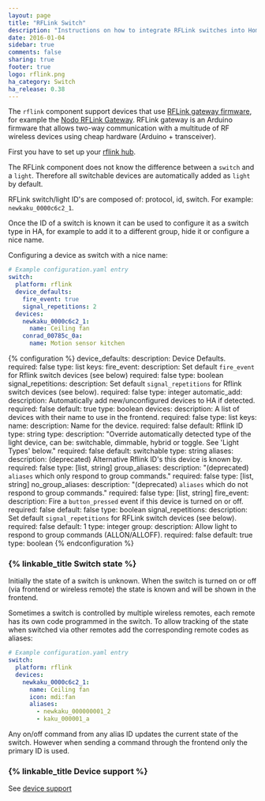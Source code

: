 ```yaml
---
layout: page
title: "RFLink Switch"
description: "Instructions on how to integrate RFLink switches into Home Assistant."
date: 2016-01-04
sidebar: true
comments: false
sharing: true
footer: true
logo: rflink.png
ha_category: Switch
ha_release: 0.38
---
```


The `rflink` component support devices that use [RFLink gateway firmware](http://www.nemcon.nl/blog2/), for example the [Nodo RFLink Gateway](https://www.nodo-shop.nl/nl/21-rflink-gateway). RFLink gateway is an Arduino firmware that allows two-way communication with a multitude of RF wireless devices using cheap hardware (Arduino + transceiver).

First you have to set up your [rflink hub](/components/rflink/).

The RFLink component does not know the difference between a `switch` and a `light`. Therefore all switchable devices are automatically added as `light` by default.

RFLink switch/light ID's are composed of: protocol, id, switch. For example: `newkaku_0000c6c2_1`.

Once the ID of a switch is known it can be used to configure it as a switch type in HA, for example to add it to a different group, hide it or configure a nice name.

Configuring a device as switch with a nice name:

```yaml
# Example configuration.yaml entry
switch:
  platform: rflink
  device_defaults:
    fire_event: true
    signal_repetitions: 2
  devices:
    newkaku_0000c6c2_1:
      name: Ceiling fan
    conrad_00785c_0a:
      name: Motion sensor kitchen

```

{% configuration %}
device_defaults:
  description: Device Defaults.
  required: false
  type: list
  keys:
    fire_event:
      description: Set default `fire_event` for Rflink switch devices (see below)
      required: false
      type: boolean
    signal_repetitions:
      description: Set default `signal_repetitions` for Rflink switch devices (see below).
      required: false
      type: integer
automatic_add:
  description: Automatically add new/unconfigured devices to HA if detected.
  required: false
  default: true
  type: boolean
devices:
  description: A list of devices with their name to use in the frontend.
  required: false
  type: list
  keys:
    name:
      description: Name for the device.
      required: false
      default: Rflink ID
      type: string
    type:
      description: "Override automatically detected type of the light device, can be: switchable, dimmable, hybrid or toggle. See 'Light Types' below."
      required: false
      default: switchable
      type: string
    aliases:
      description: (deprecated) Alternative Rflink ID's this device is known by.
      required: false
      type: [list, string]
    group_aliases:
      description: "(deprecated) `aliases` which only respond to group commands."
      required: false
      type: [list, string]
    no_group_aliases:
      description: "(deprecated) `aliases` which do not respond to group commands."
      required: false
      type: [list, string]
    fire_event:
      description: Fire a `button_pressed` event if this device is turned on or off.
      required: false
      default: false
      type: boolean
    signal_repetitions:
      description: Set default `signal_repetitions` for RFLink switch devices (see below).
      required: false
      default: 1
      type: integer
    group:
      description: Allow light to respond to group commands (ALLON/ALLOFF).
      required: false
      default: true
      type: boolean
{% endconfiguration %}

### {% linkable_title Switch state %}

Initially the state of a switch is unknown. When the switch is turned on or off (via frontend or wireless remote) the state is known and will be shown in the frontend.

Sometimes a switch is controlled by multiple wireless remotes, each remote has its own code programmed in the switch. To allow tracking of the state when switched via other remotes add the corresponding remote codes as aliases:

```yaml
# Example configuration.yaml entry
switch:
  platform: rflink
  devices:
    newkaku_0000c6c2_1:
      name: Ceiling fan
      icon: mdi:fan
      aliases:
        - newkaku_000000001_2
        - kaku_000001_a
```

Any on/off command from any alias ID updates the current state of the switch. However when sending a command through the frontend only the primary ID is used.

### {% linkable_title Device support %}

See [device support](/components/rflink/#device-support)
